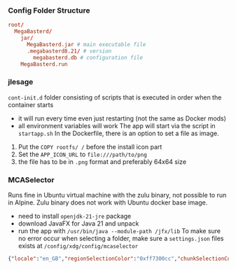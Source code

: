 ### Config Folder Structure
```toml
root/
  MegaBasterd/
    jar/
      MegaBasterd.jar # main executable file
      .megabasterd8.21/ # version
        megabasterd.db # configuration file
    MegaBasterd.run
```

### jlesage
`cont-init.d` folder consisting of scripts that is executed in order when the container starts
- it will run every time even just restarting (not the same as Docker mods)
- all environment variables will work
The app will start via the script in `startapp.sh`
In the Dockerfile, there is an option to set a file as image.
1. Put the `COPY rootfs/ /` before the install icon part
2. Set the `APP_ICON_URL` to `file:///path/to/png`
3. the file has to be in `.png` format and preferably 64x64 size

### MCASelector
Runs fine in Ubuntu virtual machine with the zulu binary, not possible to run in Alpine.
Zulu binary does not work with Ubuntu docker base image.
- need to install `openjdk-21-jre` package
- download JavaFX for Java 21 and unpack
- run the app with `/usr/bin/java --module-path /jfx/lib`
To make sure no error occur when selecting a folder, make sure a `settings.json` files exists at `/config/xdg/config/mcaselector`
```json
{"locale":"en_GB","regionSelectionColor":"0xff7300cc","chunkSelectionColor":"0xff7300cc","pasteChunksColor":"0x00ff00cc","processThreads":8,"writeThreads":8,"maxLoadedFiles":10,"mcSavesDir":"/world","debug":false,"recentWorlds":{}}
```